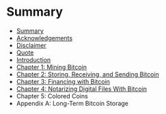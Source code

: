 # Summary

* [Summary](README.md)
* [Acknowledgements](acknowledgements.md)
* [Disclaimer](disclaimer.md)
* [Quote](quote.md)
* [Introduction](introduction.md)
* [Chapter 1: Mining Bitcoin](chapter_1_mining_bitcoin.md)
* [Chapter 2: Storing, Receiving, and Sending Bitcoin](chapter_2_storing,_receiving,_and_sending_bitcoin.md)
* [Chapter 3: Financing with Bitcoin](chapter_3_financing_with_bitcoin.md)
* [Chapter 4: Notarizing Digital Files With Bitcoin](chapter_4_notarizing_digital_files_with_bitcoin.md)
* Chapter 5: Colored Coins
* Appendix A: Long-Term Bitcoin Storage

